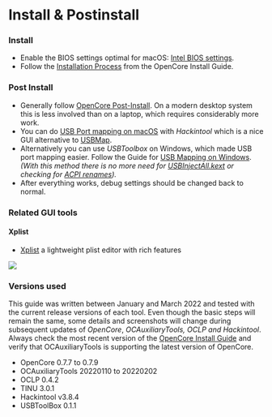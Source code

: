 # Install & Postinstall

### Install

* Enable the BIOS settings optimal for macOS: [Intel BIOS settings](https://dortania.github.io/OpenCore-Install-Guide/config.plist/comet-lake.html#intel-bios-settings).
* Follow the [Installation Process](https://dortania.github.io/OpenCore-Install-Guide/installation/installation-process.html#installation-process) from the OpenCore Install Guide.

### Post Install

* Generally follow [OpenCore Post-Install](https://dortania.github.io/OpenCore-Post-Install/). On a modern desktop system this is less involved than on a laptop, which requires considerably more work.
* You can do [USB Port mapping on macOS](install-postinstall/usb-port-mapping.md) with _Hackintool_ which is a nice GUI alternative to [USBMap](https://dortania.github.io/OpenCore-Post-Install/usb/intel-mapping/intel.html).
* Alternatively you can use _USBToolbox_ on Windows, which made USB port mapping easier. Follow the Guide for [USB Mapping on Windows](install-postinstall/usb-port-mapping.md). _(With this method there is no more need for_ [_USBInjectAll.kext_](https://dortania.github.io/OpenCore-Post-Install/usb/system-preparation.html#system-preparation) _or checking for_ [_ACPI renames_](https://dortania.github.io/OpenCore-Post-Install/usb/system-preparation.html#checking-what-renames-you-need)_)._
* After everything works, debug settings should be changed back to normal.

### Related GUI tools

#### Xplist

* [Xplist](https://github.com/ic005k/Xplist) a lightweight plist editor with rich features

![](../images/plist\_ed\_plus.png)

### Versions used

This guide was written between January and March 2022 and tested with the current release versions of each tool. Even though the basic steps will remain the same, some details and screenshots will change during subsequent updates of _OpenCore_, _OCAuxiliaryTools, OCLP and Hackintool_. Always check the most recent version of the [OpenCore Install Guide](https://dortania.github.io/OpenCore-Install-Guide/) and verify that OCAuxiliaryTools is supporting the latest version of OpenCore.

* OpenCore 0.7.7 to 0.7.9
* OCAuxiliaryTools 20220110 to 20220202
* OCLP 0.4.2
* TINU 3.0.1
* Hackintool v3.8.4
* USBToolBox 0.1.1
